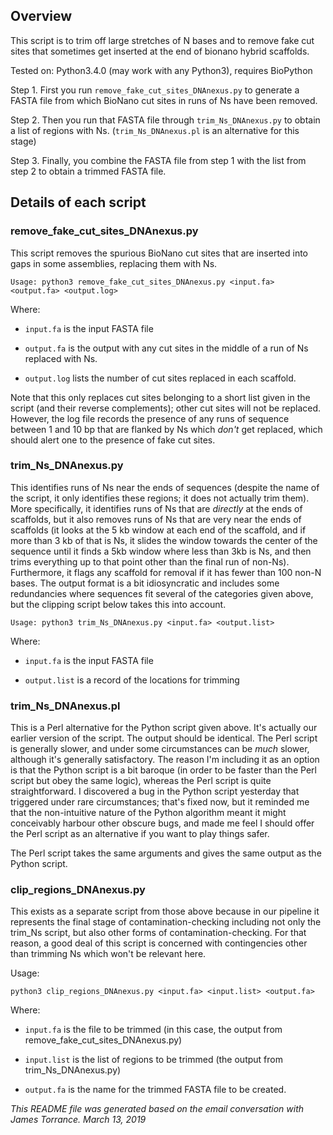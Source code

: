 ## Overview

This script is to trim off large stretches of N bases and to remove fake cut sites that sometimes get inserted at the end of bionano hybrid scaffolds.

Tested on: Python3.4.0 (may work with any Python3), requires BioPython

Step 1. First you run `remove_fake_cut_sites_DNAnexus.py` to generate a FASTA 
file from which BioNano cut sites in runs of Ns have been removed.

Step 2. Then you run that FASTA file through `trim_Ns_DNAnexus.py` to obtain a 
list of regions with Ns. (`trim_Ns_DNAnexus.pl` is an alternative for this stage)

Step 3. Finally, you combine the FASTA file from step 1 with the list from step 2 to obtain a trimmed FASTA file.


## Details of each script


### remove_fake_cut_sites_DNAnexus.py

This script removes the spurious BioNano cut sites that are inserted 
into gaps in some assemblies, replacing them with Ns.

```
Usage: python3 remove_fake_cut_sites_DNAnexus.py <input.fa> <output.fa> <output.log>
```

Where:

* `input.fa` is the input FASTA file

* `output.fa` is the output with any cut sites in the middle of a run of 
Ns replaced with Ns.

* `output.log` lists the number of cut sites replaced in each scaffold.

Note that this only replaces cut sites belonging to a short list given 
in the script (and their reverse complements); other cut sites will not 
be replaced. However, the log file records the presence of any runs of 
sequence between 1 and 10 bp that are flanked by Ns which *don't* get 
replaced, which should alert one to the presence of fake cut sites.



### trim_Ns_DNAnexus.py

This identifies runs of Ns near the ends of sequences (despite the name 
of the script, it only identifies these regions; it does not actually 
trim them). More specifically, it identifies runs of Ns that are 
*directly* at the ends of scaffolds, but it also removes runs of Ns that 
are very near the ends of scaffolds (it looks at the 5 kb window at each 
end of the scaffold, and if more than 3 kb of that is Ns, it slides the 
window towards the center of the sequence until it finds a 5kb window 
where less than 3kb is Ns, and then trims everything up to that point 
other than the final run of non-Ns). Furthermore, it flags any scaffold 
for removal if it has fewer than 100 non-N bases. The output format is a 
bit idiosyncratic and includes some redundancies where sequences fit 
several of the categories given above, but the clipping script below 
takes this into account.

```
Usage: python3 trim_Ns_DNAnexus.py <input.fa> <output.list>
```

Where:

* `input.fa` is the input FASTA file

* `output.list` is a record of the locations for trimming

### trim_Ns_DNAnexus.pl

This is a Perl alternative for the Python script given above. It's 
actually our earlier version of the script. The output should be 
identical. The Perl script is generally slower, and under some 
circumstances can be *much* slower, although it's generally 
satisfactory. The reason I'm including it as an option is that the 
Python script is a bit baroque (in order to be faster than the Perl 
script but obey the same logic), whereas the Perl script is quite 
straightforward. I discovered a bug in the Python script yesterday that 
triggered under rare circumstances; that's fixed now, but it reminded me 
that the non-intuitive nature of the Python algorithm meant it might 
conceivably harbour other obscure bugs, and made me feel I should offer 
the Perl script as an alternative if you want to play things safer.

The Perl script takes the same arguments and gives the same output as 
the Python script.

### clip_regions_DNAnexus.py

This exists as a separate script from those above because in our 
pipeline it represents the final stage of contamination-checking 
including not only the trim_Ns script, but also other forms of 
contamination-checking. For that reason, a good deal of this script is 
concerned with contingencies other than trimming Ns which won't be 
relevant here.

Usage:

```
python3 clip_regions_DNAnexus.py <input.fa> <input.list> <output.fa>
```

Where:

* `input.fa` is the file to be trimmed (in this case, the output from 
remove_fake_cut_sites_DNAnexus.py)

* `input.list` is the list of regions to be trimmed (the output from 
trim_Ns_DNAnexus.py)

* `output.fa` is the name for the trimmed FASTA file to be created.

*This README file was generated based on the email conversation with James Torrance. March 13, 2019*

